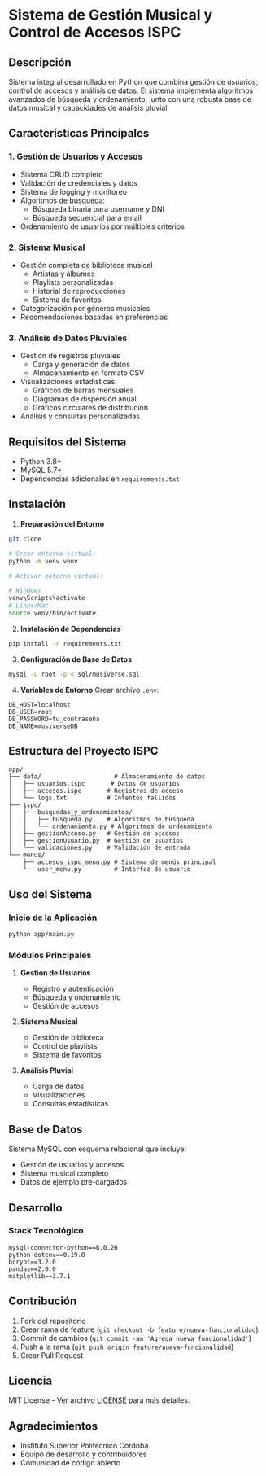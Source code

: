 # Sistema de Gestión Musical y Control de Accesos ISPC

## Descripción
Sistema integral desarrollado en Python que combina gestión de usuarios, control de accesos y análisis de datos. El sistema implementa algoritmos avanzados de búsqueda y ordenamiento, junto con una robusta base de datos musical y capacidades de análisis pluvial.

## Características Principales

### 1. Gestión de Usuarios y Accesos
- Sistema CRUD completo
- Validación de credenciales y datos
- Sistema de logging y monitoreo
- Algoritmos de búsqueda:
  - Búsqueda binaria para username y DNI
  - Búsqueda secuencial para email
- Ordenamiento de usuarios por múltiples criterios

### 2. Sistema Musical
- Gestión completa de biblioteca musical
  - Artistas y álbumes
  - Playlists personalizadas
  - Historial de reproducciones
  - Sistema de favoritos
- Categorización por géneros musicales
- Recomendaciones basadas en preferencias

### 3. Análisis de Datos Pluviales
- Gestión de registros pluviales
  - Carga y generación de datos
  - Almacenamiento en formato CSV
- Visualizaciones estadísticas:
  - Gráficos de barras mensuales
  - Diagramas de dispersión anual
  - Gráficos circulares de distribución
- Análisis y consultas personalizadas

## Requisitos del Sistema
- Python 3.8+
- MySQL 5.7+
- Dependencias adicionales en `requirements.txt`

## Instalación

1. **Preparación del Entorno**
```bash
git clone 

# Crear entorno virtual:
python -m venv venv

# Activar entorno virtual:

# Windows
venv\Scripts\activate
# Linux/Mac
source venv/bin/activate
```

2. **Instalación de Dependencias**
```bash
pip install -r requirements.txt
```

3. **Configuración de Base de Datos**
```bash
mysql -u root -p < sql/musiverse.sql
```

4. **Variables de Entorno**
Crear archivo `.env`:
```plaintext
DB_HOST=localhost
DB_USER=root
DB_PASSWORD=tu_contraseña
DB_NAME=musiverseDB
```

## Estructura del Proyecto ISPC
```
app/
├── data/                    # Almacenamiento de datos
│   ├── usuarios.ispc       # Datos de usuarios
│   ├── accesos.ispc       # Registros de acceso
│   └── logs.txt           # Intentos fallidos
├── ispc/
│   ├── busquedas_y_ordenamientos/
│   │   ├── busqueda.py    # Algoritmos de búsqueda
│   │   └── ordenamiento.py # Algoritmos de ordenamiento
│   ├── gestionAcceso.py   # Gestión de accesos
│   ├── gestionUsuario.py  # Gestión de usuarios
│   └── validaciones.py    # Validación de entrada
└── menus/
    ├── accesos_ispc_menu.py # Sistema de menús principal
    └── user_menu.py         # Interfaz de usuario
```

## Uso del Sistema

### Inicio de la Aplicación
```bash
python app/main.py
```

### Módulos Principales
1. **Gestión de Usuarios**
   - Registro y autenticación
   - Búsqueda y ordenamiento
   - Gestión de accesos

2. **Sistema Musical**
   - Gestión de biblioteca
   - Control de playlists
   - Sistema de favoritos

3. **Análisis Pluvial**
   - Carga de datos
   - Visualizaciones
   - Consultas estadísticas

## Base de Datos
Sistema MySQL con esquema relacional que incluye:
- Gestión de usuarios y accesos
- Sistema musical completo
- Datos de ejemplo pre-cargados

## Desarrollo
### Stack Tecnológico
```plaintext
mysql-connector-python==8.0.26
python-dotenv==0.19.0
bcrypt==3.2.0
pandas==2.0.0
matplotlib==3.7.1
```

## Contribución
1. Fork del repositorio
2. Crear rama de feature (`git checkout -b feature/nueva-funcionalidad`)
3. Commit de cambios (`git commit -am 'Agrega nueva funcionalidad'`)
4. Push a la rama (`git push origin feature/nueva-funcionalidad`)
5. Crear Pull Request

## Licencia
MIT License - Ver archivo [LICENSE](LICENSE) para más detalles.

## Agradecimientos
- Instituto Superior Politécnico Córdoba
- Equipo de desarrollo y contribuidores
- Comunidad de código abierto